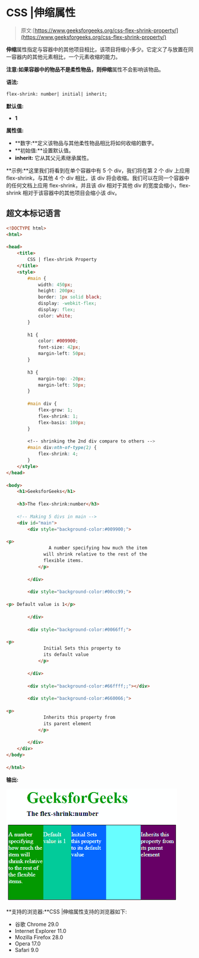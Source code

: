 # CSS |伸缩属性

> 原文:[https://www.geeksforgeeks.org/css-flex-shrink-property/](https://www.geeksforgeeks.org/css-flex-shrink-property/)

**伸缩**属性指定与容器中的其他项目相比，该项目将缩小多少。它定义了与放置在同一容器内的其他元素相比，一个元素收缩的能力。

**注意:**如果容器中的物品不是柔性物品，则**伸缩**属性不会影响该物品。

**语法:**

```html
flex-shrink: number| initial| inherit;
```

**默认值:**

*   **1**

**属性值:**

*   **数字:**定义该物品与其他柔性物品相比将如何收缩的数字。
*   **初始值:**设置默认值。
*   **inherit:** 它从其父元素继承属性。

**示例:**这里我们将看到在单个容器中有 5 个 div，我们将在第 2 个 div 上应用 flex-shrink，与其他 4 个 div 相比，该 div 将会收缩。我们可以在同一个容器中的任何文档上应用 flex-shrink，并且该 div 相对于其他 div 的宽度会缩小，flex-shrink 相对于该容器中的其他项目会缩小该 div。

## 超文本标记语言

```html
<!DOCTYPE html>
<html>

<head>
    <title>
        CSS | flex-shrink Property
    </title>
    <style>
        #main {
            width: 450px;
            height: 200px;
            border: 1px solid black;
            display: -webkit-flex;
            display: flex;
            color: white;
        }

        h1 {
            color: #009900;
            font-size: 42px;
            margin-left: 50px;
        }

        h3 {
            margin-top: -20px;
            margin-left: 50px;
        }

        #main div {
            flex-grow: 1;
            flex-shrink: 1;
            flex-basis: 100px;
        }

        <!-- shrinking the 2nd div compare to others -->
        #main div:nth-of-type(2) {
            flex-shrink: 4;
        }
    </style>
</head>

<body>
    <h1>GeeksforGeeks</h1>

    <h3>The flex-shrink:number</h3>

    <!-- Making 5 divs in main -->
    <div id="main">
        <div style="background-color:#009900;">

<p>
                A number specifying how much the item
              will shrink relative to the rest of the
              flexible items.
            </p>

        </div>

        <div style="background-color:#00cc99;">

<p> Default value is 1</p>

        </div>

        <div style="background-color:#0066ff;">

<p>
              Initial Sets this property to
              its default value
            </p>

        </div>

        <div style="background-color:#66ffff;;"></div>

        <div style="background-color:#660066;">

<p>
              Inherits this property from
              its parent element
            </p>

        </div>
    </div>
</body>

</html>            
```

**输出:**

![](img/35d6e1ebe8aa522f7be81d9723efc8d6.png)

**支持的浏览器:**CSS |伸缩属性支持的浏览器如下:

*   谷歌 Chrome 29.0
*   Internet Explorer 11.0
*   Mozilla Firefox 28.0
*   Opera 17.0
*   Safari 9.0